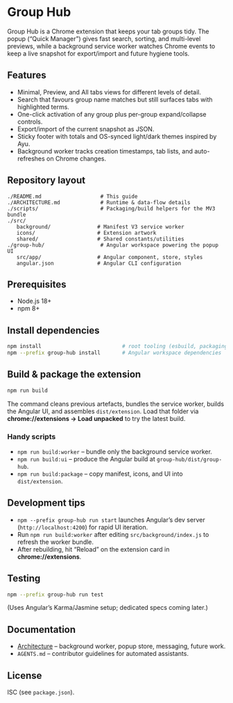 # Group Hub

Group Hub is a Chrome extension that keeps your tab groups tidy. The popup (“Quick Manager”) gives fast search, sorting, and multi-level previews, while a background service worker watches Chrome events to keep a live snapshot for export/import and future hygiene tools.

## Features
- Minimal, Preview, and All tabs views for different levels of detail.
- Search that favours group name matches but still surfaces tabs with highlighted terms.
- One-click activation of any group plus per-group expand/collapse controls.
- Export/import of the current snapshot as JSON.
- Sticky footer with totals and OS-synced light/dark themes inspired by Ayu.
- Background worker tracks creation timestamps, tab lists, and auto-refreshes on Chrome changes.

## Repository layout
```
./README.md                   # This guide
./ARCHITECTURE.md             # Runtime & data-flow details
./scripts/                    # Packaging/build helpers for the MV3 bundle
./src/
   background/               # Manifest V3 service worker
   icons/                    # Extension artwork
   shared/                   # Shared constants/utilities
./group-hub/                  # Angular workspace powering the popup UI
   src/app/                  # Angular component, store, styles
   angular.json              # Angular CLI configuration
```

## Prerequisites
- Node.js 18+
- npm 8+

## Install dependencies
```bash
npm install                          # root tooling (esbuild, packaging scripts)
npm --prefix group-hub install       # Angular workspace dependencies
```

## Build & package the extension
```bash
npm run build
```
The command cleans previous artefacts, bundles the service worker, builds the Angular UI, and assembles `dist/extension`. Load that folder via **chrome://extensions → Load unpacked** to try the latest build.

### Handy scripts
- `npm run build:worker` – bundle only the background service worker.
- `npm run build:ui` – produce the Angular build at `group-hub/dist/group-hub`.
- `npm run build:package` – copy manifest, icons, and UI into `dist/extension`.

## Development tips
- `npm --prefix group-hub run start` launches Angular’s dev server (`http://localhost:4200`) for rapid UI iteration.
- Run `npm run build:worker` after editing `src/background/index.js` to refresh the worker bundle.
- After rebuilding, hit “Reload” on the extension card in **chrome://extensions**.

## Testing
```bash
npm --prefix group-hub run test
```
(Uses Angular’s Karma/Jasmine setup; dedicated specs coming later.)

## Documentation
- [Architecture](ARCHITECTURE.md) – background worker, popup store, messaging, future work.
- `AGENTS.md` – contributor guidelines for automated assistants.

## License
ISC (see `package.json`).
